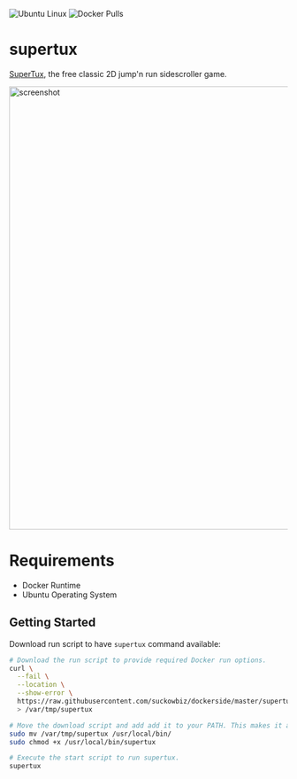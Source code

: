 ![Ubuntu Linux](https://img.shields.io/badge/tested-ubuntu-green.svg) ![Docker Pulls](https://img.shields.io/docker/pulls/suckowbiz/supertux.svg)

# supertux

[SuperTux](https://supertuxproject.org/), the free classic 2D jump'n run sidescroller game.

<img src="https://www.supertux.org/images/0_5_1/0_5_1_3.png" alt="screenshot" width="800" />

# Requirements

- Docker Runtime
- Ubuntu Operating System

## Getting Started

Download run script to have `supertux` command available:

```bash
# Download the run script to provide required Docker run options.
curl \
  --fail \
  --location \
  --show-error \
  https://raw.githubusercontent.com/suckowbiz/dockerside/master/supertux/supertux \
  > /var/tmp/supertux

# Move the download script and add add it to your PATH. This makes it available from command line.
sudo mv /var/tmp/supertux /usr/local/bin/
sudo chmod +x /usr/local/bin/supertux

# Execute the start script to run supertux.
supertux
```